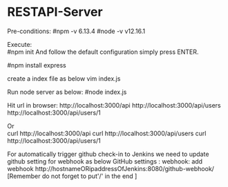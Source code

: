 # RESTAPI-Server 

Pre-conditions:
#npm -v
6.13.4
#node -v
v12.16.1

Execute:   
#npm init
And follow the default configuration simply press ENTER.

#npm install express

create a index file as below
vim index.js

Run node server as below:
#node index.js

Hit url in browser:
http://localhost:3000/api
http://localhost:3000/api/users
http://localhost:3000/api/users/1

Or  
curl http://localhost:3000/api
curl http://localhost:3000/api/users
curl http://localhost:3000/api/users/1


For automatically trigger github check-in to Jenkins we need to update github setting for webhook as below
GitHub settings : webhook: add webhook
http://hostnameORipaddressOfJenkins:8080/github-webhook/   [Remember do not forget to put'/' in the end ]
